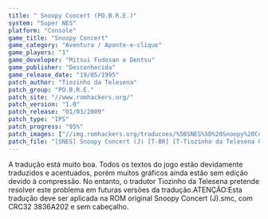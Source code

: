 ```yaml
---
title: " Snoopy Concert (PO.B.R.E.)"
system: "Super NES"
platform: "Console"
game_title: "Snoopy Concert"
game_category: "Aventura / Aponte-e-clique"
game_players: "1"
game_developer: "Mitsui Fudosan e Dentsu"
game_publisher: "Desconhecida"
game_release_date: "19/05/1995"
patch_author: "Tiozinho da Telesena"
patch_group: "PO.B.R.E."
patch_site: "//www.romhackers.org/"
patch_version: "1.0"
patch_release: "01/03/2009"
patch_type: "IPS"
patch_progress: "95%"
patch_images: ["//img.romhackers.org/traducoes/%5BSNES%5D%20Snoopy%20Concert%20-%20POBRE%20-%201.png","//img.romhackers.org/traducoes/%5BSNES%5D%20Snoopy%20Concert%20-%20POBRE%20-%202.png","//img.romhackers.org/traducoes/%5BSNES%5D%20Snoopy%20Concert%20-%20POBRE%20-%203.png"]
patch_file: "[SNES] Snoopy Concert (J) [T-BR] [T-Tiozinho da Telesena G-POBRE] [V-1.0 P-95% A-2009].rar"
---
```

A tradução está muito boa. Todos os textos do jogo estão devidamente traduzidos e acentuados, porém muitos gráficos ainda estão sem edição devido à compressão. No entanto, o tradutor Tiozinho da Telesena pretende resolver este problema em futuras versões da tradução.ATENÇÃO:Esta tradução deve ser aplicada na ROM original Snoopy Concert (J).smc, com CRC32 3836A202 e sem cabeçalho.